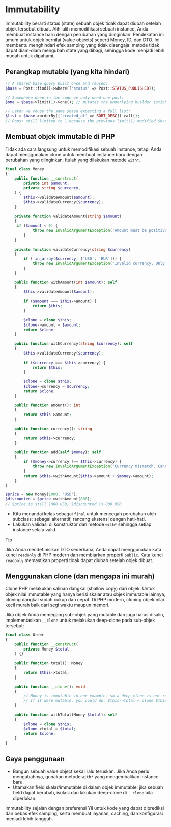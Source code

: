 # Immutability

Immutability berarti status (state) sebuah objek tidak dapat diubah setelah objek tersebut dibuat.
Alih-alih memodifikasi sebuah instance, Anda membuat instance baru dengan perubahan yang diinginkan.
Pendekatan ini umum untuk objek bernilai (value objects) seperti Money, ID, dan DTO. Ini membantu menghindari efek samping yang tidak disengaja:
metode tidak dapat diam-diam mengubah state yang dibagi, sehingga kode menjadi lebih mudah untuk dipahami.

## Perangkap mutable (yang kita hindari)

```php
// A shared base query built once and reused:
$base = Post::find()->where(['status' => Post::STATUS_PUBLISHED]);

// Somewhere deep in the code we only need one post:
$one = $base->limit(1)->one(); // mutates the underlying builder (sticky limit!)

// Later we reuse the same $base expecting a full list:
$list = $base->orderBy(['created_at' => SORT_DESC])->all();
// Oops: still limited to 1 because the previous limit(1) modified $base.
```

## Membuat objek immutable di PHP

Tidak ada cara langsung untuk memodifikasi sebuah instance, tetapi Anda dapat menggunakan clone untuk membuat instance baru dengan perubahan yang diinginkan.
Itulah yang dilakukan metode `with*`.

```php
final class Money
{
    public function __construct(
        private int $amount,
        private string $currency,
    ) {
        $this->validateAmount($amount);
        $this->validateCurrency($currency);
    }
    
    private function validateAmount(string $amount) 
    {
     if ($amount < 0) {
            throw new InvalidArgumentException('Amount must be positive.');
        }
    }
    
    private function validateCurrency(string $currency)
    {
        if (!in_array($currency, ['USD', 'EUR'])) {
            throw new InvalidArgumentException('Invalid currency. Only USD and EUR are supported.');
        }
    } 

    public function withAmount(int $amount): self
    {
        $this->validateAmount($amount);
    
        if ($amount === $this->amount) {
            return $this;
        }
    
        $clone = clone $this;
        $clone->amount = $amount;
        return $clone;
    }
    
    public function withCurrency(string $currency): self
    {
        $this->validateCurrency($currency);
    
        if ($currency === $this->currency) {
            return $this;
        }
    
        $clone = clone $this;
        $clone->currency = $currency;
        return $clone;
    }
    
    public function amount(): int 
    {
        return $this->amount;
    }
    
    public function currency(): string 
    {
        return $this->currency;
    }

    public function add(self $money): self
    {
        if ($money->currency !== $this->currency) {
            throw new InvalidArgumentException('Currency mismatch. Cannot add money of different currency.');
        }
        return $this->withAmount($this->amount + $money->amount);
    }
}

$price = new Money(1000, 'USD');
$discounted = $price->withAmount(800);
// $price is still 1000 USD, $discounted is 800 USD
```

- Kita menandai kelas sebagai `final` untuk mencegah perubahan oleh subclass; sebagai alternatif, rancang ekstensi dengan hati-hati.
- Lakukan validasi di konstruktor dan metode `with*` sehingga setiap instance selalu valid.

> [!TIP]
> Jika Anda mendefinisikan DTO sederhana, Anda dapat menggunakan kata kunci `readonly` di PHP modern dan membiarkan properti `public`. Kata kunci `readonly` memastikan properti tidak dapat diubah setelah objek dibuat.

## Menggunakan clone (dan mengapa ini murah)

Clone PHP melakukan salinan dangkal (shallow copy) dari objek. Untuk objek nilai immutable yang hanya berisi skalar
atau objek immutable lainnya, cloning dangkal sudah cukup dan cepat. Di PHP modern, cloning objek nilai kecil
murah baik dari segi waktu maupun memori.

Jika objek Anda memegang sub-objek yang mutable dan juga harus disalin, implementasikan `__clone` untuk melakukan deep-clone pada sub-objek tersebut:

```php
final class Order
{
    public function __construct(
        private Money $total
    ) {}
    
    public function total(): Money 
    {
        return $this->total;
    }

    public function __clone(): void
    {
        // Money is immutable in our example, so a deep clone is not required.
        // If it were mutable, you could do: $this->total = clone $this->total;
    }

    public function withTotal(Money $total): self
    {
        $clone = clone $this;
        $clone->total = $total;
        return $clone;
    }
}
```

## Gaya penggunaan

- Bangun sebuah value object sekali lalu teruskan. Jika Anda perlu mengubahnya, gunakan metode `with*` yang mengembalikan instance baru.
- Utamakan field skalar/immutable di dalam objek immutable; jika sebuah field dapat berubah, isolasi dan lakukan deep-clone di `__clone` bila diperlukan.

Immutability sejalan dengan preferensi Yii untuk kode yang dapat diprediksi dan bebas efek samping, serta membuat layanan, caching,
dan konfigurasi menjadi lebih tangguh.
